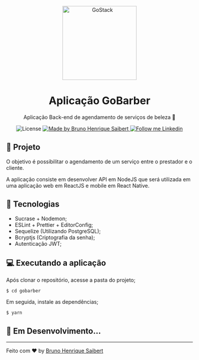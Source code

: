 <p align="center">
    <img alt="GoStack" src="https://rocketseat-cdn.s3-sa-east-1.amazonaws.com/bootcamp-header.png" width="200px" />
</p>

<h1 align="center">
  Aplicação GoBarber
</h1>

<p align="center">Aplicação Back-end de agendamento de serviços de beleza 💇</p>

<p align="center">
  <img alt="License" src="https://img.shields.io/badge/license-MIT-191A1E">

  <a href="https://github.com/BrunoSaibert">
    <img alt="Made by Bruno Henrique Saibert" src="https://img.shields.io/badge/Made%20by-Bruno%20Henrique520Saibert-191A1E">
  </a>

  <a href="https://linkedin.com/in/brunohenriquesaibert">
    <img alt="Follow me Linkedin" src="https://img.shields.io/badge/Follow%20up-brunohenriquesaibert-191A1E?style=social&logo=linkedin">
  </a>
</p>

## 🚀 Projeto

O objetivo é possibilitar o agendamento de um serviço entre o prestador e o cliente.

A aplicação consiste em desenvolver API em NodeJS que será utilizada em uma aplicação web em ReactJS e mobile em React Native.

## 🔧 Tecnologias

- Sucrase + Nodemon;
- ESLint + Prettier + EditorConfig;
- Sequelize (Utilizando PostgreSQL);
- Bcryptjs (Criptografia da senha);
- Autenticação JWT;

## 💻 Executando a aplicação

Após clonar o repositório, acesse a pasta do projeto;

```
$ cd gobarber
```

Em seguida, instale as dependências;

```
$ yarn
```

## 🚧 **Em Desenvolvimento...**

---

Feito com ♥ by [Bruno Henrique Saibert](https://www.linkedin.com/in/brunohenriquesaibert)
